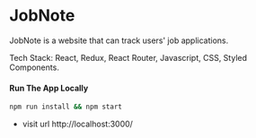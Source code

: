 # JobNote

JobNote is a website that can track users' job applications.

Tech Stack: React, Redux, React Router, Javascript, CSS, Styled Components.


#### Run The App Locally

```sh
npm run install && npm start
```

- visit url http://localhost:3000/
